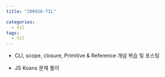 ```yaml
---
title: "200916-TIL"

categories:
  - til
tags:
  - til
---
```


- CLI, scope, closure, Primitive & Reference 개념 복습 및 포스팅

- JS Koans 문제 풀이
